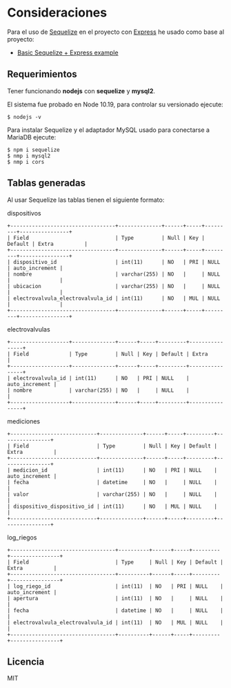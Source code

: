 # Consideraciones

Para el uso de [Sequelize](https://sequelize.org/) en el proyecto con [Express](https://github.com/expressjs/express#readme) he usado como base al proyecto:
 
* [Basic Sequelize + Express example](https://github.com/sequelize/express-example/tree/master/express-main-example)

## Requerimientos

Tener funcionando **nodejs** con **sequelize** y **mysql2**.

El sistema fue probado en Node 10.19, para controlar su versionado ejecute:

```
$ nodejs -v
```

Para instalar Sequelize y el adaptador MySQL usado para conectarse a MariaDB ejecute:

```
$ npm i sequelize
$ nmp i mysql2
$ nmp i cors 
```

## Tablas generadas

Al usar Sequelize las tablas tienen el siguiente formato:

dispositivos
```
+----------------------------------+--------------+------+-----+---------+----------------+
| Field                            | Type         | Null | Key | Default | Extra          |
+----------------------------------+--------------+------+-----+---------+----------------+
| dispositivo_id                   | int(11)      | NO   | PRI | NULL    | auto_increment |
| nombre                           | varchar(255) | NO   |     | NULL    |                |
| ubicacion                        | varchar(255) | NO   |     | NULL    |                |
| electrovalvula_electrovalvula_id | int(11)      | NO   | MUL | NULL    |                |
+----------------------------------+--------------+------+-----+---------+----------------+
```

electrovalvulas

```
+-------------------+--------------+------+-----+---------+----------------+
| Field             | Type         | Null | Key | Default | Extra          |
+-------------------+--------------+------+-----+---------+----------------+
| electrovalvula_id | int(11)      | NO   | PRI | NULL    | auto_increment |
| nombre            | varchar(255) | NO   |     | NULL    |                |
+-------------------+--------------+------+-----+---------+----------------+
```

mediciones

```
+----------------------------+--------------+------+-----+---------+----------------+
| Field                      | Type         | Null | Key | Default | Extra          |
+----------------------------+--------------+------+-----+---------+----------------+
| medicion_id                | int(11)      | NO   | PRI | NULL    | auto_increment |
| fecha                      | datetime     | NO   |     | NULL    |                |
| valor                      | varchar(255) | NO   |     | NULL    |                |
| dispositivo_dispositivo_id | int(11)      | NO   | MUL | NULL    |                |
+----------------------------+--------------+------+-----+---------+----------------+
```

log_riegos

```
+----------------------------------+----------+------+-----+---------+----------------+
| Field                            | Type     | Null | Key | Default | Extra          |
+----------------------------------+----------+------+-----+---------+----------------+
| log_riego_id                     | int(11)  | NO   | PRI | NULL    | auto_increment |
| apertura                         | int(11)  | NO   |     | NULL    |                |
| fecha                            | datetime | NO   |     | NULL    |                |
| electrovalvula_electrovalvula_id | int(11)  | NO   | MUL | NULL    |                |
+----------------------------------+----------+------+-----+---------+----------------+
```

## Licencia

MIT

